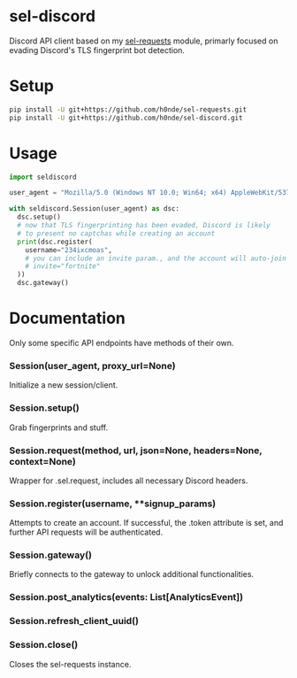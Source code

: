 # sel-discord
Discord API client based on my [sel-requests](https://github.com/h0nde/sel-requests) module, primarly focused on evading Discord's TLS fingerprint bot detection.

# Setup
```bash
pip install -U git+https://github.com/h0nde/sel-requests.git
pip install -U git+https://github.com/h0nde/sel-discord.git
```

# Usage
```python
import seldiscord

user_agent = "Mozilla/5.0 (Windows NT 10.0; Win64; x64) AppleWebKit/537.36 (KHTML, like Gecko) Chrome/86.0.4240.198 Safari/537.36"

with seldiscord.Session(user_agent) as dsc:
  dsc.setup()
  # now that TLS fingerprinting has been evaded, Discord is likely
  # to present no captchas while creating an account
  print(dsc.register(
    username="234ixcmoas",
    # you can include an invite param., and the account will auto-join it
    # invite="fortnite"
  ))
  dsc.gateway()
```

# Documentation
Only some specific API endpoints have methods of their own.

### Session(user_agent, proxy_url=None)
Initialize a new session/client.

### Session.setup()
Grab fingerprints and stuff.

### Session.request(method, url, json=None, headers=None, context=None)
Wrapper for .sel.request, includes all necessary Discord headers.

### Session.register(username, **signup_params)
Attempts to create an account. If successful, the .token attribute is set, and further API requests will be authenticated.

### Session.gateway()
Briefly connects to the gateway to unlock additional functionalities.

### Session.post_analytics(events: List[AnalyticsEvent])

### Session.refresh_client_uuid()

### Session.close()
Closes the sel-requests instance.
